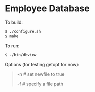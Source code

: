 # Employee Database

To build:

```bash
$ ./configure.sh
$ make
```

To run:

```bash
$ ./bin/dbview
```

Options (for testing getopt for now):

> -n              # set newfile to true
>
> -f <filepath>   # specify a file path
